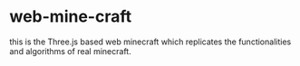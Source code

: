 # web-mine-craft
this is the Three.js based web minecraft which replicates the functionalities and algorithms of real minecraft.
